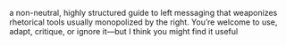 a non-neutral, highly structured guide to left messaging that weaponizes rhetorical tools usually monopolized by the right. You’re welcome to use, adapt, critique, or ignore it—but I think you might find it useful
